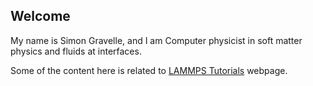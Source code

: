 ## Welcome

My name is Simon Gravelle, and I am Computer physicist in soft matter physics and fluids at interfaces. 

Some of the content here is related to [LAMMPS Tutorials](https://lammpstutorials.github.io/) webpage.

<!--

#### LAMMPS tutorials for beginners

![YouTube Channel Subscribers](https://img.shields.io/youtube/channel/subscribers/UCLmK_9wpyLVpcP7BPgN6BIw?style=social)



.. image:: https://img.shields.io/youtube/channel/subscribers/UCLmK_9wpyLVpcP7BPgN6BIw?style=social   :alt: YouTube Channel Subscribers




https://img.shields.io/youtube/channel/subscribers/UCLmK_9wpyLVpcP7BPgN6BIw?style=social


<a href="https://gitlab.com/sgravelle"><img src="https://img.shields.io/badge/GitLab-330F63?style=for-the-badge&logo=gitlab&logoColor=white
"></a>

-->
